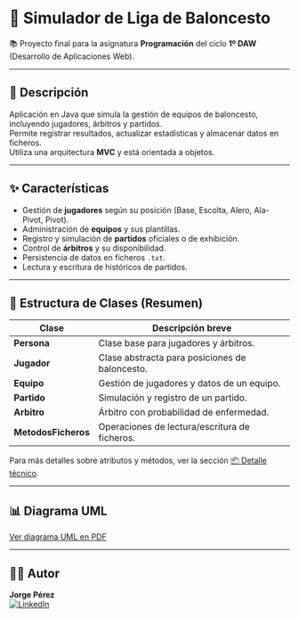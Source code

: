 # 🏀 Simulador de Liga de Baloncesto

📚 Proyecto final para la asignatura **Programación** del ciclo **1º DAW** (Desarrollo de Aplicaciones Web).

---

## 🚀 Descripción
Aplicación en Java que simula la gestión de equipos de baloncesto, incluyendo jugadores, árbitros y partidos.  
Permite registrar resultados, actualizar estadísticas y almacenar datos en ficheros.  
Utiliza una arquitectura **MVC** y está orientada a objetos.

---

## ✨ Características
- Gestión de **jugadores** según su posición (Base, Escolta, Alero, Ala-Pivot, Pivot).
- Administración de **equipos** y sus plantillas.
- Registro y simulación de **partidos** oficiales o de exhibición.
- Control de **árbitros** y su disponibilidad.
- Persistencia de datos en ficheros `.txt`.
- Lectura y escritura de históricos de partidos.

---

## 📂 Estructura de Clases (Resumen)
| Clase      | Descripción breve |
|------------|-------------------|
| **Persona** | Clase base para jugadores y árbitros. |
| **Jugador** | Clase abstracta para posiciones de baloncesto. |
| **Equipo**  | Gestión de jugadores y datos de un equipo. |
| **Partido** | Simulación y registro de un partido. |
| **Arbitro** | Árbitro con probabilidad de enfermedad. |
| **MetodosFicheros** | Operaciones de lectura/escritura de ficheros. |

Para más detalles sobre atributos y métodos, ver la sección [📦 Detalle técnico](docs/README-tecnico.md).

---

## 📊 Diagrama UML
[Ver diagrama UML en PDF](docs/UML.pdf)


---

## 👨‍💻 Autor

**Jorge Pérez**  
[![LinkedIn](https://img.shields.io/badge/LinkedIn-Jorge%20Pérez-blue?style=flat&logo=linkedin)](https://www.linkedin.com/in/jorge-perez-3b66b5337/)


